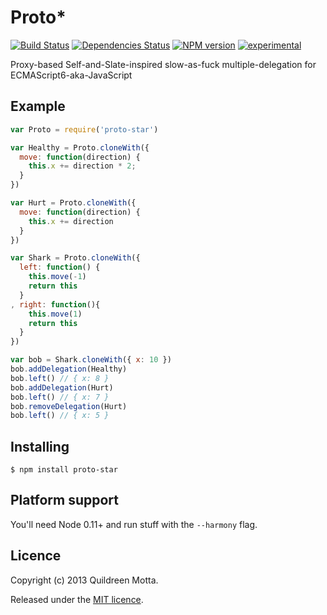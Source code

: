 Proto*
======

[![Build Status](https://travis-ci.org/killdream/proto-star.png)](https://travis-ci.org/killdream/proto-star)
[![Dependencies Status](https://david-dm.org/killdream/proto-star.png)](https://david-dm.org/killdream/proto-star.png)
[![NPM version](https://badge.fury.io/js/proto-star.png)](http://badge.fury.io/js/proto-star)
[![experimental](http://hughsk.github.io/stability-badges/dist/experimental.svg)](http://github.com/hughsk/stability-badges)

Proxy-based Self-and-Slate-inspired slow-as-fuck multiple-delegation for
ECMAScript6-aka-JavaScript

## Example

```js
var Proto = require('proto-star')

var Healthy = Proto.cloneWith({
  move: function(direction) {
    this.x += direction * 2;
  }
})

var Hurt = Proto.cloneWith({
  move: function(direction) {
    this.x += direction
  }
})

var Shark = Proto.cloneWith({
  left: function() {
    this.move(-1)
    return this
  }
, right: function(){
    this.move(1)
    return this
  }
})

var bob = Shark.cloneWith({ x: 10 })
bob.addDelegation(Healthy)
bob.left() // { x: 8 }
bob.addDelegation(Hurt)
bob.left() // { x: 7 }
bob.removeDelegation(Hurt)
bob.left() // { x: 5 }
```

## Installing

    $ npm install proto-star
    
    
## Platform support

You'll need Node 0.11+ and run stuff with the `--harmony` flag.


## Licence

Copyright (c) 2013 Quildreen Motta.

Released under the [MIT licence](https://github.com/killdream/proto-star/blob/master/LICENCE).
